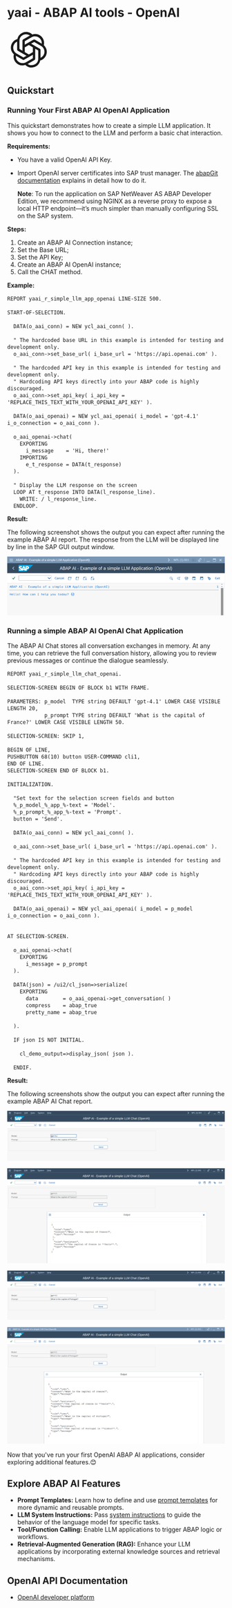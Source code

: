 # yaai - ABAP AI tools - OpenAI

<p>
  <svg width="100" height="100" viewBox="0 0 20 20" fill="currentColor" xmlns="http://www.w3.org/2000/svg" class="icon-lg"><path d="M11.2475 18.25C10.6975 18.25 10.175 18.1455 9.67999 17.9365C9.18499 17.7275 8.74499 17.436 8.35999 17.062C7.94199 17.205 7.50749 17.2765 7.05649 17.2765C6.31949 17.2765 5.63749 17.095 5.01049 16.732C4.38349 16.369 3.87749 15.874 3.49249 15.247C3.11849 14.62 2.93149 13.9215 2.93149 13.1515C2.93149 12.8325 2.97549 12.486 3.06349 12.112C2.62349 11.705 2.28249 11.2375 2.04049 10.7095C1.79849 10.1705 1.67749 9.6095 1.67749 9.0265C1.67749 8.4325 1.80399 7.8605 2.05699 7.3105C2.30999 6.7605 2.66199 6.2875 3.11299 5.8915C3.57499 5.4845 4.10849 5.204 4.71349 5.05C4.83449 4.423 5.08749 3.862 5.47249 3.367C5.86849 2.861 6.35249 2.465 6.92449 2.179C7.49649 1.893 8.10699 1.75 8.75599 1.75C9.30599 1.75 9.82849 1.8545 10.3235 2.0635C10.8185 2.2725 11.2585 2.564 11.6435 2.938C12.0615 2.795 12.496 2.7235 12.947 2.7235C13.684 2.7235 14.366 2.905 14.993 3.268C15.62 3.631 16.1205 4.126 16.4945 4.753C16.8795 5.38 17.072 6.0785 17.072 6.8485C17.072 7.1675 17.028 7.514 16.94 7.888C17.38 8.295 17.721 8.768 17.963 9.307C18.205 9.835 18.326 10.3905 18.326 10.9735C18.326 11.5675 18.1995 12.1395 17.9465 12.6895C17.6935 13.2395 17.336 13.718 16.874 14.125C16.423 14.521 15.895 14.796 15.29 14.95C15.169 15.577 14.9105 16.138 14.5145 16.633C14.1295 17.139 13.651 17.535 13.079 17.821C12.507 18.107 11.8965 18.25 11.2475 18.25ZM7.17199 16.1875C7.72199 16.1875 8.20049 16.072 8.60749 15.841L11.7095 14.059C11.8195 13.982 11.8745 13.8775 11.8745 13.7455V12.3265L7.88149 14.62C7.63949 14.763 7.39749 14.763 7.15549 14.62L4.03699 12.8215C4.03699 12.8545 4.03149 12.893 4.02049 12.937C4.02049 12.981 4.02049 13.047 4.02049 13.135C4.02049 13.696 4.15249 14.213 4.41649 14.686C4.69149 15.148 5.07099 15.511 5.55499 15.775C6.03899 16.05 6.57799 16.1875 7.17199 16.1875ZM7.33699 13.498C7.40299 13.531 7.46349 13.5475 7.51849 13.5475C7.57349 13.5475 7.62849 13.531 7.68349 13.498L8.92099 12.7885L4.94449 10.4785C4.70249 10.3355 4.58149 10.121 4.58149 9.835V6.2545C4.03149 6.4965 3.59149 6.8705 3.26149 7.3765C2.93149 7.8715 2.76649 8.4215 2.76649 9.0265C2.76649 9.5655 2.90399 10.0825 3.17899 10.5775C3.45399 11.0725 3.81149 11.4465 4.25149 11.6995L7.33699 13.498ZM11.2475 17.161C11.8305 17.161 12.3585 17.029 12.8315 16.765C13.3045 16.501 13.6785 16.138 13.9535 15.676C14.2285 15.214 14.366 14.697 14.366 14.125V10.561C14.366 10.429 14.311 10.33 14.201 10.264L12.947 9.538V14.1415C12.947 14.4275 12.826 14.642 12.584 14.785L9.46549 16.5835C10.0045 16.9685 10.5985 17.161 11.2475 17.161ZM11.8745 11.122V8.878L10.01 7.822L8.12899 8.878V11.122L10.01 12.178L11.8745 11.122ZM7.05649 5.8585C7.05649 5.5725 7.17749 5.358 7.41949 5.215L10.538 3.4165C9.99899 3.0315 9.40499 2.839 8.75599 2.839C8.17299 2.839 7.64499 2.971 7.17199 3.235C6.69899 3.499 6.32499 3.862 6.04999 4.324C5.78599 4.786 5.65399 5.303 5.65399 5.875V9.4225C5.65399 9.5545 5.70899 9.659 5.81899 9.736L7.05649 10.462V5.8585ZM15.4385 13.7455C15.9885 13.5035 16.423 13.1295 16.742 12.6235C17.072 12.1175 17.237 11.5675 17.237 10.9735C17.237 10.4345 17.0995 9.9175 16.8245 9.4225C16.5495 8.9275 16.192 8.5535 15.752 8.3005L12.6665 6.5185C12.6005 6.4745 12.54 6.458 12.485 6.469C12.43 6.469 12.375 6.4855 12.32 6.5185L11.0825 7.2115L15.0755 9.538C15.1965 9.604 15.2845 9.692 15.3395 9.802C15.4055 9.901 15.4385 10.022 15.4385 10.165V13.7455ZM12.122 5.3635C12.364 5.2095 12.606 5.2095 12.848 5.3635L15.983 7.195C15.983 7.118 15.983 7.019 15.983 6.898C15.983 6.37 15.851 5.8695 15.587 5.3965C15.334 4.9125 14.9655 4.5275 14.4815 4.2415C14.0085 3.9555 13.4585 3.8125 12.8315 3.8125C12.2815 3.8125 11.803 3.928 11.396 4.159L8.29399 5.941C8.18399 6.018 8.12899 6.1225 8.12899 6.2545V7.6735L12.122 5.3635Z"></path></svg>
</p>

## Quickstart

### Running Your First ABAP AI OpenAI Application

This quickstart demonstrates how to create a simple LLM application. It shows you how to connect to the LLM and perform a basic chat interaction.

**Requirements:** 
*   You have a valid OpenAI API Key.
*   Import OpenAI server certificates into SAP trust manager. The [abapGit documentation](https://docs.abapgit.org/user-guide/setup/ssl-setup.html) explains in detail how to do it.

    **Note**: To run the application on SAP NetWeaver AS ABAP Developer Edition, we recommend using NGINX as a reverse proxy to expose a local HTTP endpoint—it’s much simpler than manually configuring SSL on the SAP system.

**Steps:**
1.  Create an ABAP AI Connection instance;
2.  Set the Base URL;
3.  Set the API Key;
4.  Create an ABAP AI OpenAI instance;
5.  Call the CHAT method.

**Example:**

```abap
REPORT yaai_r_simple_llm_app_openai LINE-SIZE 500.

START-OF-SELECTION.

  DATA(o_aai_conn) = NEW ycl_aai_conn( ).

  " The hardcoded base URL in this example is intended for testing and development only. 
  o_aai_conn->set_base_url( i_base_url = 'https://api.openai.com' ).
 
  " The hardcoded API key in this example is intended for testing and development only.
  " Hardcoding API keys directly into your ABAP code is highly discouraged.
  o_aai_conn->set_api_key( i_api_key = 'REPLACE_THIS_TEXT_WITH_YOUR_OPENAI_API_KEY' ).

  DATA(o_aai_openai) = NEW ycl_aai_openai( i_model = 'gpt-4.1' i_o_connection = o_aai_conn ).

  o_aai_openai->chat(
    EXPORTING
      i_message    = 'Hi, there!'
    IMPORTING
      e_t_response = DATA(t_response)
  ).

  " Display the LLM response on the screen
  LOOP AT t_response INTO DATA(l_response_line).
    WRITE: / l_response_line.
  ENDLOOP.
``` 

**Result:**

The following screenshot shows the output you can expect after running the example ABAP AI report. The response from the LLM will be displayed line by line in the SAP GUI output window.

![Output of the ABAP AI LLM quickstart application](../images/QuickstartReportRunOpenAI.png)


### Running a simple ABAP AI OpenAI Chat Application

The ABAP AI Chat stores all conversation exchanges in memory. At any time, you can retrieve the full conversation history, allowing you to review previous messages or continue the dialogue seamlessly.

```abap
REPORT yaai_r_simple_llm_chat_openai.

SELECTION-SCREEN BEGIN OF BLOCK b1 WITH FRAME.

PARAMETERS: p_model  TYPE string DEFAULT 'gpt-4.1' LOWER CASE VISIBLE LENGTH 20,
            p_prompt TYPE string DEFAULT 'What is the capital of France?' LOWER CASE VISIBLE LENGTH 50.

SELECTION-SCREEN: SKIP 1,

BEGIN OF LINE,
PUSHBUTTON 68(10) button USER-COMMAND cli1,
END OF LINE.
SELECTION-SCREEN END OF BLOCK b1.

INITIALIZATION.

  "Set text for the selection screen fields and button
  %_p_model_%_app_%-text = 'Model'.
  %_p_prompt_%_app_%-text = 'Prompt'.
  button = 'Send'.

  DATA(o_aai_conn) = NEW ycl_aai_conn( ).

  o_aai_conn->set_base_url( i_base_url = 'https://api.openai.com' ).

  " The hardcoded API key in this example is intended for testing and development only.
  " Hardcoding API keys directly into your ABAP code is highly discouraged.
  o_aai_conn->set_api_key( i_api_key = 'REPLACE_THIS_TEXT_WITH_YOUR_OPENAI_API_KEY' ).

  DATA(o_aai_openai) = NEW ycl_aai_openai( i_model = p_model i_o_connection = o_aai_conn ).


AT SELECTION-SCREEN.

  o_aai_openai->chat(
    EXPORTING
      i_message = p_prompt
  ).

  DATA(json) = /ui2/cl_json=>serialize(
    EXPORTING
      data        = o_aai_openai->get_conversation( )
      compress    = abap_true
      pretty_name = abap_true

  ).

  IF json IS NOT INITIAL.

    cl_demo_output=>display_json( json ).

  ENDIF.
``` 

**Result:**

The following screenshots show the output you can expect after running the example ABAP AI Chat report.

![Output of the ABAP AI OpenAI Chat quickstart application](../images/QuickstartReportRunOpenAIChat_1.png)

![Output of the ABAP AI OpenAI Chat quickstart application](../images/QuickstartReportRunOpenAIChat_2.png)

![Output of the ABAP AI OpenAI Chat quickstart application](../images/QuickstartReportRunOpenAIChat_3.png)

![Output of the ABAP AI OpenAI Chat quickstart application](../images/QuickstartReportRunOpenAIChat_4.png)


Now that you've run your first OpenAI ABAP AI applications, consider exploring additional features.😊

## Explore ABAP AI Features
  - **Prompt Templates:** Learn how to define and use [prompt templates](prompt_templates.md) for more dynamic and reusable prompts.
  - **LLM System Instructions:** Pass [system instructions](system_instructions.md) to guide the behavior of the language model for specific tasks.
  - **Tool/Function Calling:** Enable LLM applications to trigger ABAP logic or workflows.
  - **Retrieval-Augmented Generation (RAG):** Enhance your LLM applications by incorporating external knowledge sources and retrieval mechanisms.

## OpenAI API Documentation
  - [OpenAI developer platform](https://platform.openai.com/docs/overview)  
